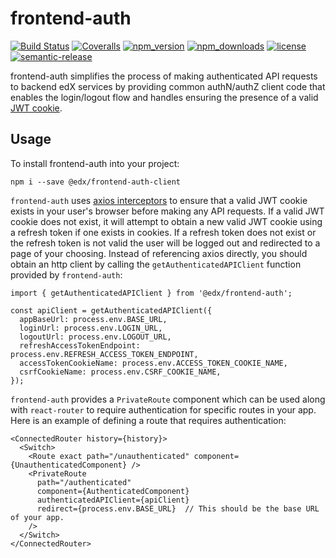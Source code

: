 # frontend-auth

[![Build Status](https://api.travis-ci.org/edx/frontend-auth.svg?branch=master)](https://travis-ci.org/edx/frontend-auth) [![Coveralls](https://img.shields.io/coveralls/edx/frontend-auth.svg?branch=master)](https://coveralls.io/github/edx/frontend-auth)
[![npm_version](https://img.shields.io/npm/v/@edx/frontend-auth-client.svg)](@edx/frontend-auth)
[![npm_downloads](https://img.shields.io/npm/dt/@edx/frontend-auth-client.svg)](@edx/frontend-auth)
[![license](https://img.shields.io/npm/l/@edx/frontend-auth-client.svg)](@edx/frontend-auth)
[![semantic-release](https://img.shields.io/badge/%20%20%F0%9F%93%A6%F0%9F%9A%80-semantic--release-e10079.svg)](https://github.com/semantic-release/semantic-release)


frontend-auth simplifies the process of making authenticated API requests to backend edX services by providing common authN/authZ client code that enables the login/logout flow and handles ensuring the presence of a valid [JWT cookie](https://github.com/edx/edx-platform/blob/master/openedx/core/djangoapps/oauth_dispatch/docs/decisions/0009-jwt-in-session-cookie.rst).

## Usage

To install frontend-auth into your project:

```
npm i --save @edx/frontend-auth-client
```

`frontend-auth` uses [axios interceptors](https://github.com/axios/axios#interceptors) to ensure that a valid JWT cookie exists in your user's browser before making any API requests. If a valid JWT cookie does not exist, it will attempt to obtain a new valid JWT cookie using a refresh token if one exists in cookies. If a refresh token does not exist or the refresh token is not valid the user will be logged out and redirected to a page of your choosing. Instead of referencing axios directly, you should obtain an http client by calling the `getAuthenticatedAPIClient` function provided by `frontend-auth`:

```
import { getAuthenticatedAPIClient } from '@edx/frontend-auth';

const apiClient = getAuthenticatedAPIClient({
  appBaseUrl: process.env.BASE_URL,
  loginUrl: process.env.LOGIN_URL,
  logoutUrl: process.env.LOGOUT_URL,
  refreshAccessTokenEndpoint: process.env.REFRESH_ACCESS_TOKEN_ENDPOINT,
  accessTokenCookieName: process.env.ACCESS_TOKEN_COOKIE_NAME,
  csrfCookieName: process.env.CSRF_COOKIE_NAME,
});
```

`frontend-auth` provides a `PrivateRoute` component which can be used along with `react-router` to require authentication for specific routes in your app. Here is an example of defining a route that requires authentication:

```
<ConnectedRouter history={history}>
  <Switch>
    <Route exact path="/unauthenticated" component={UnauthenticatedComponent} />
    <PrivateRoute
      path="/authenticated"
      component={AuthenticatedComponent}
      authenticatedAPIClient={apiClient}
      redirect={process.env.BASE_URL}  // This should be the base URL of your app.
    />
  </Switch>
</ConnectedRouter>
```
